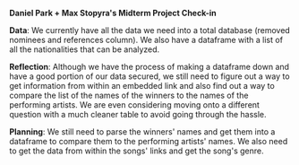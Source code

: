 **Daniel Park + Max Stopyra's Midterm Project Check-in**

**Data**: We currently have all the data we need into a total database (removed nominees and references column). We also have a dataframe with a list of all the nationalities that can be analyzed.

**Reflection**: Although we have the process of making a dataframe down and have a good portion of our data secured, we still need to figure out a way to get information from within an embedded link and also find out a way to compare the list of the names of the winners to the names of the performing artists. We are even considering moving onto a different question with a much cleaner table to avoid going through the hassle.

**Planning**: We still need to parse the winners' names and get them into a dataframe to compare them to the performing artists' names. We also need to get the data from within the songs' links and get the song's genre.